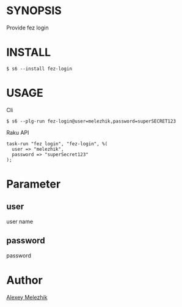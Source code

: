 # SYNOPSIS

Provide fez login

# INSTALL

    $ s6 --install fez-login

# USAGE

Cli

    $ s6 --plg-run fez-login@user=melezhik,password=superSECRET123

Raku API

    task-run "fez login", "fez-login", %(
      user => "melezhik",
      password => "superSecret123"
    );

# Parameter

## user

user name

## password

password

# Author

[Alexey Melezhik](mailto:melezhik@gmail.com)
